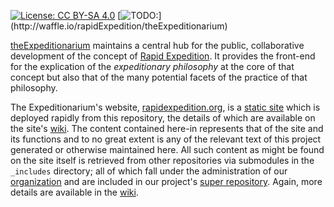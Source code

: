 [![License: CC BY-SA 4.0](https://img.shields.io/badge/License-CC%20BY--SA%204.0-lightgrey.svg)](https://creativecommons.org/licenses/by-sa/4.0/) [![TODO:](https://badge.waffle.io/rapidExpedition/theExpeditionarium.png?label=ready&title=TODO:)](http://waffle.io/rapidExpedition/theExpeditionarium)

[theExpeditionarium](https://github.com/rapidExpedition/theExpeditionarium/wiki) maintains a central hub for the public, collaborative development of the concept of [Rapid Expedition](https://www.rapidexpedition.org/rapidexpedition/).  It provides the front-end for the explication of the *expeditionary philosophy* at the core of that concept but also that of the many potential facets of the practice of that philosophy.

The Expeditionarium's website, [rapidexpedition.org](https://www.rapidexpedition.org/), is a [static site](https://en.wikipedia.org/wiki/Static_web_page) which is deployed rapidly from this repository, the details of which are available on the site's [wiki](https://github.com/rapidExpedition/theExpeditionarium/wiki).  The content contained here-in represents that of the site and its functions and to no great extent is any of the relevant text of this project generated or otherwise maintained here.  All such content as might be found on the site itself is retrieved from other repositories via submodules in the `_includes` directory; all of which fall under the administration of our [organization](https://github.com/rapidExpedition) and are included in our project's [super repository](https://github.com/rapidExpedition/rapidExpedition).  Again, more details are available in the [wiki](https://github.com/rapidExpedition/theExpeditionarium/wiki).

